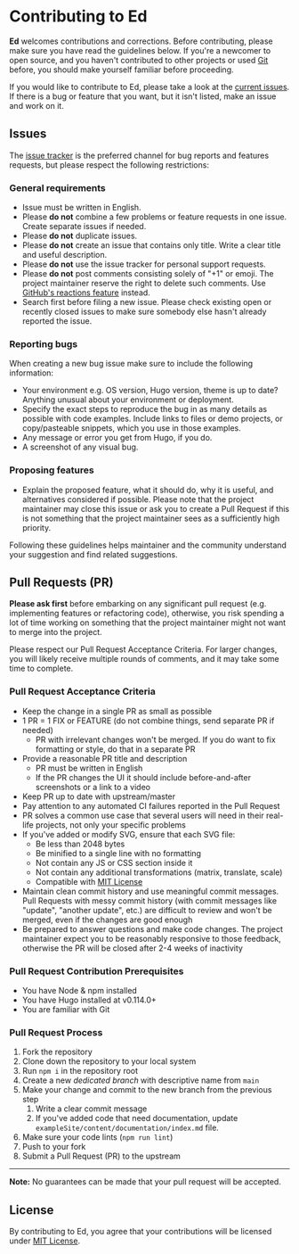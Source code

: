 # Contributing to Ed

**Ed** welcomes contributions and corrections. Before contributing, please make
sure you have read the guidelines below. If you're a newcomer to open source,
and you haven't contributed to other projects or used [Git](https://git-scm.com/)
before, you should make yourself familiar before proceeding.

If you would like to contribute to Ed, please take a look at the
[current issues](https://github.com/sergeyklay/gohugo-theme-ed/issues).
If there is a bug or feature that you want, but it isn't listed, make an issue
and work on it.

## Issues

The [issue tracker](https://github.com/sergeyklay/gohugo-theme-ed/)
is the preferred channel for bug reports and features requests, but please
respect the following restrictions:

### General requirements

- Issue must be written in English.
- Please **do not** combine a few problems or feature requests in one issue.
  Create separate issues if needed.
- Please **do not** duplicate issues.
- Please **do not** create an issue that contains only title.
  Write a clear title and useful description.
- Please **do not** use the issue tracker for personal support requests.
- Please **do not** post comments consisting solely of "+1" or emoji.
  The project maintainer reserve the right to delete such comments. Use
  [GitHub's reactions feature](https://github.blog/2016-03-10-add-reactions-to-pull-requests-issues-and-comments/)
  instead.
- Search first before filing a new issue. Please check existing open
  or recently closed issues to make sure somebody else hasn't already
  reported the issue.

### Reporting bugs

When creating a new bug issue make sure to include the following
information:

- Your environment e.g. OS version, Hugo version, theme is up to date?
  Anything unusual about your environment or deployment.
- Specify the exact steps to reproduce the bug in as many details as
  possible with code examples. Include links to files or demo projects,
  or copy/pasteable snippets, which you use in those examples.
- Any message or error you get from Hugo, if you do.
- A screenshot of any visual bug.

### Proposing features

- Explain the proposed feature, what it should do, why it is useful,
  and alternatives considered if possible. Please note that the project
  maintainer may close this issue or ask you to create a Pull Request if
  this is not something that the project maintainer sees as a sufficiently
  high priority.

Following these guidelines helps maintainer and the community understand
your suggestion and find related suggestions.

## Pull Requests (PR)

**Please ask first** before embarking on any significant pull request
(e.g. implementing features or refactoring code), otherwise, you risk
spending a lot of time working on something that the project maintainer
might not want to merge into the project.

Please respect our Pull Request Acceptance Criteria. For larger changes,
you will likely receive multiple rounds of comments, and it may take some
time to complete.

### Pull Request Acceptance Criteria

- Keep the change in a single PR as small as possible
- 1 PR = 1 FIX or FEATURE (do not combine things, send separate PR if needed)
  - PR with irrelevant changes won't be merged. If you do want to fix
    formatting or style, do that in a separate PR
- Provide a reasonable PR title and description
  - PR must be written in English
  - If the PR changes the UI it should include before-and-after
    screenshots or a link to a video
- Keep PR up to date with upstream/master
- Pay attention to any automated CI failures reported in the
  Pull Request
- PR solves a common use case that several users will need in their
  real-life projects, not only your specific problems
- If you've added or modify SVG, ensure that each SVG file:
  - Be less than 2048 bytes
  - Be minified to a single line with no formatting
  - Not contain any JS or CSS section inside it
  - Not contain any additional transformations (matrix, translate, scale)
  - Compatible with [MIT License](https://raw.githubusercontent.com/sergeyklay/gohugo-theme-ed/main/LICENSE)
- Maintain clean commit history and use meaningful commit messages.
  Pull Requests with messy commit history (with commit messages
  like "update", "another update", etc.) are difficult to review and won't
  be merged, even if the changes are good enough
- Be prepared to answer questions and make code changes. The project
  maintainer expect you to be reasonably responsive to those feedback,
  otherwise the PR will be closed after 2-4 weeks of inactivity

### Pull Request Contribution Prerequisites

- You have Node & npm installed
- You have Hugo installed at v0.114.0+
- You are familiar with Git

### Pull Request Process

1. Fork the repository
2. Clone down the repository to your local system
3. Run `npm i` in the repository root
4. Create a new *dedicated branch* with descriptive name from `main`
5. Make your change and commit to the new branch from the previous step
    1. Write a clear commit message
    2. If you've added code that need documentation, update
      `exampleSite/content/documentation/index.md` file.
6. Make sure your code lints (`npm run lint`)
7. Push to your fork
8. Submit a Pull Request (PR) to the upstream

---

**Note:** No guarantees can be made that your pull request will be accepted.

## License

By contributing to Ed, you agree that your contributions will be licensed under
[MIT License](https://raw.githubusercontent.com/sergeyklay/gohugo-theme-ed/main/LICENSE).
